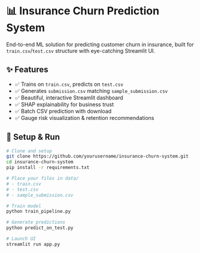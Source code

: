 # 📊 Insurance Churn Prediction System

End-to-end ML solution for predicting customer churn in insurance, built for `train.csv`/`test.csv` structure with eye-catching Streamlit UI.

## ✨ Features

- ✅ Trains on `train.csv`, predicts on `test.csv`
- ✅ Generates `submission.csv` matching `sample_submission.csv`
- ✅ Beautiful, interactive Streamlit dashboard
- ✅ SHAP explainability for business trust
- ✅ Batch CSV prediction with download
- ✅ Gauge risk visualization & retention recommendations

## 🚀 Setup & Run

```bash
# Clone and setup
git clone https://github.com/yourusername/insurance-churn-system.git
cd insurance-churn-system
pip install -r requirements.txt

# Place your files in data/
# - train.csv
# - test.csv
# - sample_submission.csv

# Train model
python train_pipeline.py

# Generate predictions
python predict_on_test.py

# Launch UI
streamlit run app.py